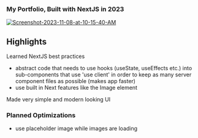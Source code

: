 ### My Portfolio, Built with NextJS in 2023

<a href="https://ibb.co/2Kth6QL"><img src="https://i.ibb.co/KyqhGkQ/Screenshot-2023-11-08-at-10-15-40-AM.png" alt="Screenshot-2023-11-08-at-10-15-40-AM" border="0"></a>

## Highlights
Learned NextJS best practices 
 - abstract code that needs to use hooks (useState, useEffects etc.) into sub-components that use 'use client' in order to keep as many server component files as possible (makes app faster)
 - use built in Next features like the Image element

Made very simple and modern looking UI


### Planned Optimizations
- use placeholder image while images are loading
